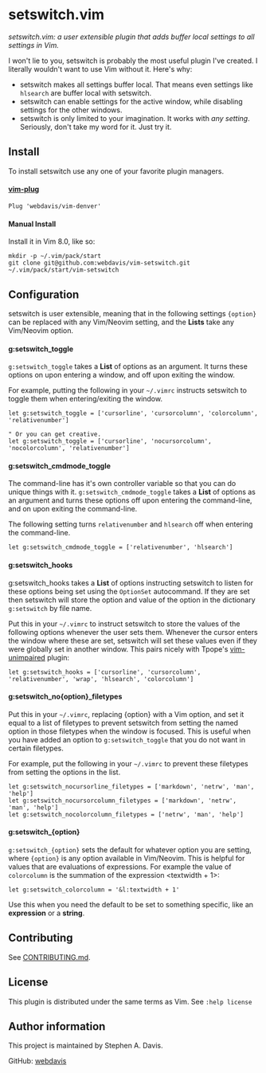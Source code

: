 setswitch.vim
=============

_setswitch.vim: a user extensible plugin that adds buffer local settings to all settings
in Vim._

I won't lie to you, setswitch is probably the most useful plugin I've created. I literally
wouldn't want to use Vim without it. Here's why:

- setswitch makes all settings buffer local. That means even settings like `hlsearch` are
  buffer local with setswitch.
- setswitch can enable settings for the active window, while disabling settings for the
  other windows.
- setswitch is only limited to your imagination. It works with _any setting_. Seriously,
  don't take my word for it. Just try it.

## Install

To install setswitch use any one of your favorite plugin managers.

#### [vim-plug](https://github.com/junegunn/vim-plug)

```vim
Plug 'webdavis/vim-denver'
```

#### Manual Install

Install it in Vim 8.0, like so:

    mkdir -p ~/.vim/pack/start
    git clone git@github.com:webdavis/vim-setswitch.git ~/.vim/pack/start/vim-setswitch

## Configuration

setswitch is user extensible, meaning that in the following settings `{option}` can be
replaced with any Vim/Neovim setting, and the **Lists** take any Vim/Neovim option.

#### g:setswitch_toggle

`g:setswitch_toggle` takes a **List** of options as an argument. It turns these options on
upon entering a window, and off upon exiting the window.

For example, putting the following in your `~/.vimrc` instructs setswitch to toggle them
when entering/exiting the window.

```vim
let g:setswitch_toggle = ['cursorline', 'cursorcolumn', 'colorcolumn', 'relativenumber']

" Or you can get creative.
let g:setswitch_toggle = ['cursorline', 'nocursorcolumn', 'nocolorcolumn', 'relativenumber']
```

#### g:setswitch_cmdmode_toggle

The command-line has it's own controller variable so that you can do unique things with
it. `g:setswitch_cmdmode_toggle` takes a **List** of options as an argument and turns
these options off upon entering the command-line, and on upon exiting the command-line.

The following setting turns `relativenumber` and `hlsearch` off when entering the
command-line.

```vim
let g:setswitch_cmdmode_toggle = ['relativenumber', 'hlsearch']
```

#### g:setswitch_hooks

g:setswitch_hooks takes a **List** of options instructing setswitch to listen for these
options being set using the `OptionSet` autocommand.  If they are set then setswitch will
store the option and value of the option in the dictionary `g:setswitch` by file name.

Put this in your `~/.vimrc` to instruct setswitch to store the values of the following
options whenever the user sets them. Whenever the cursor enters the window where these are
set, setswitch will set these values even if they were globally set in another window.
This pairs nicely with Tpope's [vim-unimpaired](https://github.com/tpope/vim-unimpaired)
plugin:

```vim
let g:setswitch_hooks = ['cursorline', 'cursorcolumn', 'relativenumber', 'wrap', 'hlsearch', 'colorcolumn']
```

#### g:setswitch_no{option}_filetypes

Put this in your `~/.vimrc`, replacing {option} with a Vim option, and set it equal to a
list of filetypes to prevent setswitch from setting the named option in those filetypes
when the window is focused. This is useful when you have added an option to
`g:setswitch_toggle` that you do not want in certain filetypes.

For example, put the following in your `~/.vimrc` to prevent these filetypes from setting
the options in the list.

```vim
let g:setswitch_nocursorline_filetypes = ['markdown', 'netrw', 'man', 'help']
let g:setswitch_nocursorcolumn_filetypes = ['markdown', 'netrw', 'man', 'help']
let g:setswitch_nocolorcolumn_filetypes = ['netrw', 'man', 'help']
```

#### g:setswitch_{option}

`g:setswitch_{option}` sets the default for whatever option you are setting, where
`{option}` is any option available in Vim/Neovim. This is helpful for values that are
evaluations of expressions. For example the value of `colorcolumn` is the summation of the
expression <textwidth + 1>:

```vim
let g:setswitch_colorcolumn = '&l:textwidth + 1'
```

Use this when you need the default to be set to something specific, like an **expression**
or a **string**.

## Contributing

See [CONTRIBUTING.md](/CONTRIBUTING.md).

## License

This plugin is distributed under the same terms as Vim. See `:help license`

## Author information

This project is maintained by Stephen A. Davis.

GitHub: [webdavis](https://github.com/webdavis)
